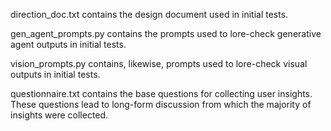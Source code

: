 direction_doc.txt contains the design document used in initial tests.

gen_agent_prompts.py contains the prompts used to lore-check generative agent outputs in initial tests.

vision_prompts.py contains, likewise, prompts used to lore-check visual outputs in initial tests.

questionnaire.txt contains the base questions for collecting user insights. These questions lead to long-form discussion from which the majority of insights were collected.
